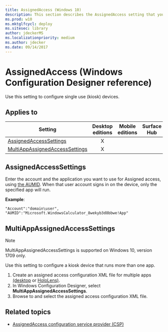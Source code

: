 ```yaml
---
title: AssignedAccess (Windows 10)
description: This section describes the AssignedAccess setting that you can configure in provisioning packages for Windows 10 using Windows Configuration Designer.
ms.prod: w10
ms.mktglfcycl: deploy
ms.sitesec: library
author: jdeckerMS
ms.localizationpriority: medium
ms.author: jdecker
ms.date: 09/14/2017
---
```


# AssignedAccess (Windows Configuration Designer reference)

Use this setting to configure single use (kiosk) devices.

## Applies to

| Setting | Desktop editions | Mobile editions | Surface Hub | HoloLens | IoT Core |
| --- | :---: | :---: | :---: | :---: | :---: |
| [AssignedAccessSettings](#assignedaccesssettings)  | X |  |  | X |  |
| [MultiAppAssignedAccessSettings](#multiappassignedaccesssettings) | X |  |  | X |  |


## AssignedAccessSettings

Enter the account and the application you want to use for Assigned access, using [the AUMID](https://msdn.microsoft.com/windows/hardware/commercialize/customize/enterprise/find-the-application-user-model-id-of-an-installed-app). When that user account signs in on the device, only the specified app will run. 

**Example**:

```
"Account":"domain\user", "AUMID":"Microsoft.WindowsCalculator_8wekyb3d8bbwe!App"
```

## MultiAppAssignedAccessSettings

>[!NOTE]
>MultiAppAssignedAccessSettings is supported on Windows 10, version 1709 only.

Use this setting to configure a kiosk device that runs more than one app.

1. Create an assigned access configuration XML file for multiple apps [(desktop](../lock-down-windows-10-to-specific-apps.md) or [HoloLens)](https://docs.microsoft.com/hololens/hololens-provisioning).
2. In Windows Configuration Designer, select **MultiAppAssignedAccessSettings**.
3. Browse to and select the assigned access configuration XML file.

## Related topics

- [AssignedAccess configuration service provider (CSP)](https://msdn.microsoft.com/windows/hardware/commercialize/customize/mdm/assignedaccess-csp)